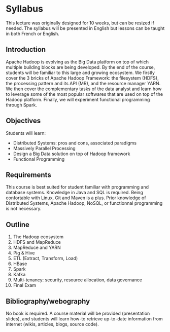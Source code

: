
# Syllabus

This lecture was originally designed for 10 weeks, but can be resized if needed.
The syllabus will be presented in English but lessons can be taught in both French
or English.

## Introduction

Apache Hadoop is evolving as the Big Data platform on top of which multiple building
blocks are being developed. By the end of the course, students will be familiar to this
large and growing ecosystem.
We firstly cover the 3 bricks of Apache Hadoop Framework: the filesystem (HDFS),
the processing pattern and its API (MR), and the resource manager YARN.
We then cover the complementary tasks of the data analyst and learn how to leverage
some of the most popular softwares that are used on top of the Hadoop platform.
Finally, we will experiment functional programming through Spark.

## Objectives

Students will learn:

*   Distributed Systems: pros and cons, associated paradigms
*   Massively Parallel Processing
*   Design a Big Data solution on top of Hadoop framework
*   Functional Programming

## Requirements

This course is best suited for student familiar with programming and database
systems. Knowledge in Java and SQL is required. Being confortable with Linux,
Git and Maven is a plus.
Prior knowledge of Distributed Systems, Apache Hadoop, NoSQL, or functionnal
programming is not necessary.

## Outline

1.  The Hadoop ecosystem
2.  HDFS and MapReduce
3.  MapReduce and YARN
4.  Pig & Hive
5.  ETL (Extract, Transform, Load)
6.  HBase
7.  Spark
8.  Kafka
9.  Multi-tenancy: security, resource allocation, data governance
10. Final Exam

## Bibliography/webography

No book is required. A course material will be provided (presentation slides),
and students will learn how-to retrieve up-to-date information
from internet (wikis, articles, blogs, source code).
